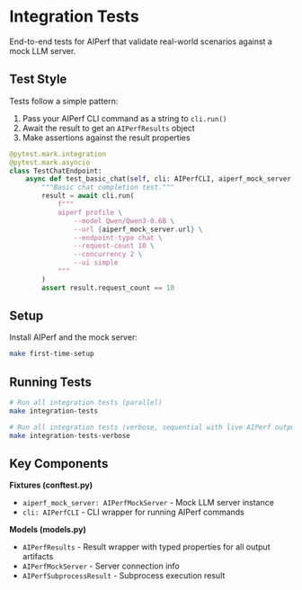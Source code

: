 <!--
# SPDX-FileCopyrightText: Copyright (c) 2025 NVIDIA CORPORATION & AFFILIATES. All rights reserved.
# SPDX-License-Identifier: Apache-2.0
-->
# Integration Tests

End-to-end tests for AIPerf that validate real-world scenarios against a mock LLM server.

## Test Style

Tests follow a simple pattern:

1. Pass your AIPerf CLI command as a string to `cli.run()`
2. Await the result to get an `AIPerfResults` object
3. Make assertions against the result properties

```python
@pytest.mark.integration
@pytest.mark.asyncio
class TestChatEndpoint:
    async def test_basic_chat(self, cli: AIPerfCLI, aiperf_mock_server: AIPerfMockServer):
        """Basic chat completion test."""
        result = await cli.run(
            f"""
            aiperf profile \
                --model Qwen/Qwen3-0.6B \
                --url {aiperf_mock_server.url} \
                --endpoint-type chat \
                --request-count 10 \
                --concurrency 2 \
                --ui simple
            """
        )
        assert result.request_count == 10
```

## Setup

Install AIPerf and the mock server:

```bash
make first-time-setup
```

## Running Tests

```bash
# Run all integration tests (parallel)
make integration-tests

# Run all integration tests (verbose, sequential with live AIPerf output)
make integration-tests-verbose
```


## Key Components

**Fixtures (conftest.py)**
- `aiperf_mock_server: AIPerfMockServer` - Mock LLM server instance
- `cli: AIPerfCLI` - CLI wrapper for running AIPerf commands

**Models (models.py)**
- `AIPerfResults` - Result wrapper with typed properties for all output artifacts
- `AIPerfMockServer` - Server connection info
- `AIPerfSubprocessResult` - Subprocess execution result
